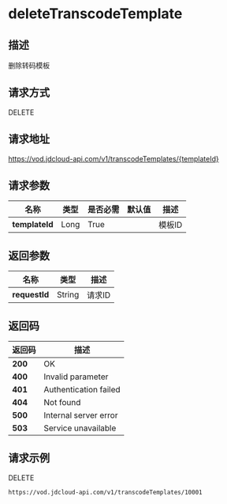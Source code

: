 # deleteTranscodeTemplate


## 描述
删除转码模板

## 请求方式
DELETE

## 请求地址
https://vod.jdcloud-api.com/v1/transcodeTemplates/{templateId}


## 请求参数
|名称|类型|是否必需|默认值|描述|
|---|---|---|---|---|
|**templateId**|Long|True| |模板ID|


## 返回参数
|名称|类型|描述|
|---|---|---|
|**requestId**|String|请求ID|


## 返回码
|返回码|描述|
|---|---|
|**200**|OK|
|**400**|Invalid parameter|
|**401**|Authentication failed|
|**404**|Not found|
|**500**|Internal server error|
|**503**|Service unavailable|

## 请求示例
DELETE
```
https://vod.jdcloud-api.com/v1/transcodeTemplates/10001

```
